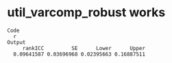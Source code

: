 # util_varcomp_robust works

    Code
      r
    Output
         rankICC         SE      Lower      Upper 
      0.09641587 0.03696968 0.02395663 0.16887511 

